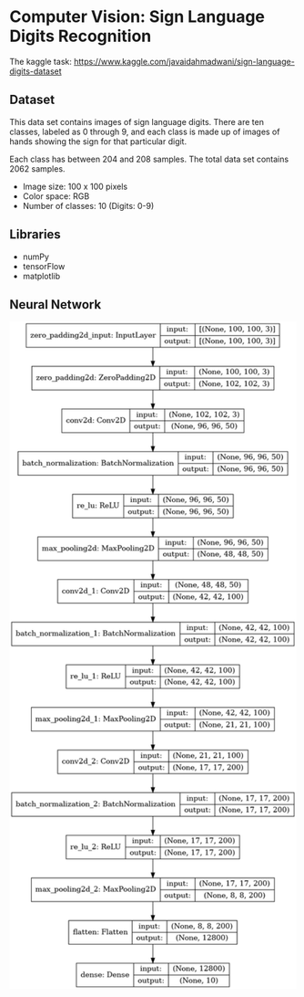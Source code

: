 # Computer Vision: Sign Language Digits Recognition

The kaggle task: https://www.kaggle.com/javaidahmadwani/sign-language-digits-dataset

## Dataset

This data set contains images of sign language digits. There are ten classes, labeled as 0 through 9, and each class is made up of images of hands showing the sign for that particular digit.

Each class has between 204 and 208 samples. The total data set contains 2062 samples.

- Image size: 100 x 100 pixels
- Color space: RGB
- Number of classes: 10 (Digits: 0-9)

## Libraries

- numPy
- tensorFlow
- matplotlib

## Neural Network

<p align="center">
  <img src="./img/model_plot.png" style="width:600px;"/>
</p>
